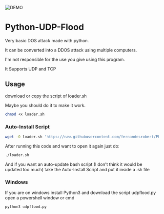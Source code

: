 ![DEMO](https://img001.prntscr.com/file/img001/DAnrW6FfTSyQzBGJcmhV7g.png)

# Python-UDP-Flood
Very basic DOS attack made with python.

It can be converted into a DDOS attack using multiple computers.

I'm not responsible for the use you give using this program.

 It Supports UDP and TCP

## Usage
download or copy the script of loader.sh

Maybe you should do it to make it work.
```bash
chmod +x loader.sh
```

### Auto-Install Script
```bash 
wget -O loader.sh 'https://raw.githubusercontent.com/fernandesrobert/PPRT-DDOS/master/loader.sh' && chmod +x loader.sh && ./loader.sh
```
After running this code and want to open it again just do:
```bash
./loader.sh
```
And if you want an auto-update bash script (I don't think it would be updated too much)
take the Auto-Install Script and put it inside a .sh file

### Windows
If you are on windows install Python3 and download the script udpflood.py open a powershell window or cmd
```bash
python3 udpflood.py
```
